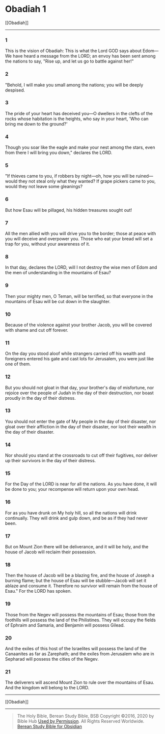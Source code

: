 # Obadiah 1

[[Obadiah]]

---

### 1
This is the vision of Obadiah: This is what the Lord GOD says about Edom—We have heard a message from the LORD; an envoy has been sent among the nations to say, "Rise up, and let us go to battle against her!"

### 2
"Behold, I will make you small among the nations; you will be deeply despised.

### 3
The pride of your heart has deceived you—O dwellers in the clefts of the rocks whose habitation is the heights, who say in your heart, 'Who can bring me down to the ground?'

### 4
Though you soar like the eagle and make your nest among the stars, even from there I will bring you down," declares the LORD.

### 5
"If thieves came to you, if robbers by night—oh, how you will be ruined—would they not steal only what they wanted? If grape pickers came to you, would they not leave some gleanings?

### 6
But how Esau will be pillaged, his hidden treasures sought out!

### 7
All the men allied with you will drive you to the border; those at peace with you will deceive and overpower you. Those who eat your bread will set a trap for you, without your awareness of it.

### 8
In that day, declares the LORD, will I not destroy the wise men of Edom and the men of understanding in the mountains of Esau?

### 9
Then your mighty men, O Teman, will be terrified, so that everyone in the mountains of Esau will be cut down in the slaughter.

### 10
Because of the violence against your brother Jacob, you will be covered with shame and cut off forever.

### 11
On the day you stood aloof while strangers carried off his wealth and foreigners entered his gate and cast lots for Jerusalem, you were just like one of them.

### 12
But you should not gloat in that day, your brother's day of misfortune, nor rejoice over the people of Judah in the day of their destruction, nor boast proudly in the day of their distress.

### 13
You should not enter the gate of My people in the day of their disaster, nor gloat over their affliction in the day of their disaster, nor loot their wealth in the day of their disaster.

### 14
Nor should you stand at the crossroads to cut off their fugitives, nor deliver up their survivors in the day of their distress.

### 15
For the Day of the LORD is near for all the nations. As you have done, it will be done to you; your recompense will return upon your own head.

### 16
For as you have drunk on My holy hill, so all the nations will drink continually. They will drink and gulp down, and be as if they had never been.

### 17
But on Mount Zion there will be deliverance, and it will be holy, and the house of Jacob will reclaim their possession.

### 18
Then the house of Jacob will be a blazing fire, and the house of Joseph a burning flame; but the house of Esau will be stubble—Jacob will set it ablaze and consume it. Therefore no survivor will remain from the house of Esau." For the LORD has spoken.

### 19
Those from the Negev will possess the mountains of Esau; those from the foothills will possess the land of the Philistines. They will occupy the fields of Ephraim and Samaria, and Benjamin will possess Gilead.

### 20
And the exiles of this host of the Israelites will possess the land of the Canaanites as far as Zarephath; and the exiles from Jerusalem who are in Sepharad will possess the cities of the Negev.

### 21
The deliverers will ascend Mount Zion to rule over the mountains of Esau. And the kingdom will belong to the LORD.

---

[[Obadiah]]

---

> The Holy Bible, Berean Study Bible, BSB
> Copyright &copy;2016, 2020 by Bible Hub
> [Used by Permission](https://berean.bible/terms.htm). All Rights Reserved Worldwide.
> [Berean Study Bible for Obsidian](https://github.com/gapmiss/berean-study-bible-for-obsidian)</small>

